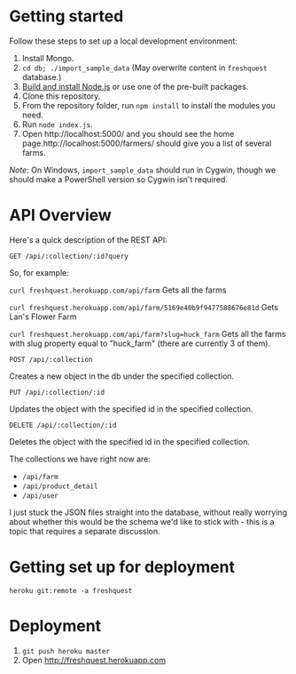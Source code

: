 Getting started
===============

Follow these steps to set up a local development environment:

1. Install Mongo.
2. `cd db; ./import_sample_data` (May overwrite content in `freshquest`
    database.)
3. [Build and install Node.js][node_installation] or use one of the pre-built packages.
4. Clone this repository.
5. From the repository folder, run `npm install` to install the modules you need.
6. Run `node index.js`.
7. Open http://localhost:5000/ and you should see the home page.http://localhost:5000/farmers/ should give you a list of several farms.

[node_installation]: https://github.com/joyent/node/wiki/Installation

*Note:* On Windows, `import_sample_data` should run in Cygwin, though we should make a PowerShell version so Cygwin isn't required.

API Overview
============

Here's a quick description of the REST API:

`GET /api/:collection/:id?query`

So, for example:

`curl freshquest.herokuapp.com/api/farm`
Gets all the farms

`curl freshquest.herokuapp.com/api/farm/5169e40b9f9477588676e81d`
Gets Lan's Flower Farm

`curl freshquest.herokuapp.com/api/farm?slug=huck_farm`
Gets all the farms with slug property equal to "huck_farm" (there are currently 3 of them).

`POST /api/:collection`

Creates a new object in the db under the specified collection.

`PUT /api/:collection/:id`

Updates the object with the specified id in the specified collection.

`DELETE /api/:collection/:id`

Deletes the object with the specified id in the specified collection.

The collections we have right now are:
* `/api/farm`
* `/api/product_detail`
* `/api/user`

I just stuck the JSON files straight into the database, without really worrying about whether this would be the schema we'd like to stick with - this is a topic that requires a separate discussion.

Getting set up for deployment
=============================

`heroku git:remote -a freshquest`

Deployment
==========

1. `git push heroku master`
2. Open http://freshquest.herokuapp.com
